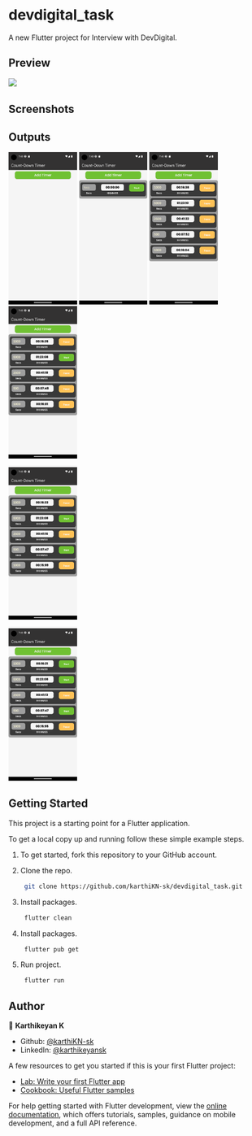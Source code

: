 # devdigital_task

A new Flutter project for Interview with DevDigital.

## Preview

<img src="screenshots/Devdigital.webm" width="200"/>

## Screenshots

<h2 id="Outputs">Outputs</h2>
<p><img height= "300" src="screenshots/Screenshot_1692972781.png" alt="output1" />
<img height= "300" src="screenshots/Screenshot_1692972785.png" alt="output2" />
<img height= "300" src="screenshots/Screenshot_1692972826.png" alt="output3" />
<img height= "300" src="screenshots/Screenshot_1692972830.png" alt="output4" /></p>
<img height= "300" src="screenshots/Screenshot_1692972832.png" alt="output5" /></p>
<img height= "300" src="screenshots/Screenshot_1692972835.png" alt="output6" /></p>

## Getting Started

This project is a starting point for a Flutter application.

To get a local copy up and running follow these simple example steps.

1. To get started, fork this repository to your GitHub account.

2. Clone the repo.
   ```sh
    git clone https://github.com/karthiKN-sk/devdigital_task.git
   ```
3. Install packages.
   ```sh
    flutter clean
   ```
4. Install packages.
   ```sh
    flutter pub get
   ```
5. Run project.
   ```sh
    flutter run
   ```

## Author

👤 **Karthikeyan K**

- Github: [@karthiKN-sk](https://github.com/karthiKN-sk)
- LinkedIn: [@karthikeyansk](https://www.linkedin.com/in/karthikeyansk/)

A few resources to get you started if this is your first Flutter project:

- [Lab: Write your first Flutter app](https://docs.flutter.dev/get-started/codelab)
- [Cookbook: Useful Flutter samples](https://docs.flutter.dev/cookbook)

For help getting started with Flutter development, view the
[online documentation](https://docs.flutter.dev/), which offers tutorials,
samples, guidance on mobile development, and a full API reference.
